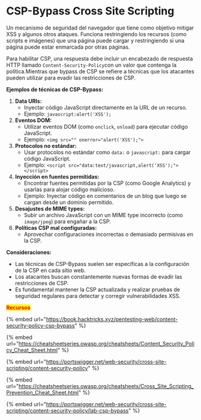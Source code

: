 # CSP-Bypass Cross Site Scripting

Un mecanismo de seguridad del navegador que tiene como objetivo mitigar XSS y algunos otros ataques. Funciona restringiendo los recursos (como scripts e imágenes) que una página puede cargar y restringiendo si una página puede estar enmarcada por otras páginas.

Para habilitar CSP, una respuesta debe incluir un encabezado de respuesta HTTP llamado `Content-Security-Policy`con un valor que contenga la política.Mientras que bypass de CSP se refiere a técnicas que los atacantes pueden utilizar para evadir las restricciones de CSP.

**Ejemplos de técnicas de CSP-Bypass:**

1. **Data URIs:**
   * Inyectar código JavaScript directamente en la URL de un recurso.
   * Ejemplo: `javascript:alert('XSS');`
2. **Eventos DOM:**
   * Utilizar eventos DOM (como `onclick`, `onload`) para ejecutar código JavaScript.
   * Ejemplo: `<img src="" onerror="alert('XSS');">`
3. **Protocolos no estándar:**
   * Usar protocolos no estándar como `data:` o `javascript:` para cargar código JavaScript.
   * Ejemplo: `<script src="data:text/javascript,alert('XSS');"></script>`
4. **Inyección en fuentes permitidas:**
   * Encontrar fuentes permitidas por la CSP (como Google Analytics) y usarlas para alojar código malicioso.
   * Ejemplo: Inyectar código en comentarios de un blog que luego se cargan desde un dominio permitido.
5. **Desajustes de MIME types:**
   * Subir un archivo JavaScript con un MIME type incorrecto (como `image/jpeg`) para engañar a la CSP.
6. **Políticas CSP mal configuradas:**
   * Aprovechar configuraciones incorrectas o demasiado permisivas en la CSP.

**Consideraciones:**

* Las técnicas de CSP-Bypass suelen ser específicas a la configuración de la CSP en cada sitio web.
* Los atacantes buscan constantemente nuevas formas de evadir las restricciones de CSP.
* Es fundamental mantener la CSP actualizada y realizar pruebas de seguridad regulares para detectar y corregir vulnerabilidades XSS.

<mark style="color:red;">**Recursos**</mark>

{% embed url="https://book.hacktricks.xyz/pentesting-web/content-security-policy-csp-bypass" %}

{% embed url="https://cheatsheetseries.owasp.org/cheatsheets/Content_Security_Policy_Cheat_Sheet.html" %}

{% embed url="https://portswigger.net/web-security/cross-site-scripting/content-security-policy" %}

{% embed url="https://cheatsheetseries.owasp.org/cheatsheets/Cross_Site_Scripting_Prevention_Cheat_Sheet.html" %}

{% embed url="https://portswigger.net/web-security/cross-site-scripting/content-security-policy/lab-csp-bypass" %}
